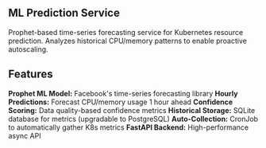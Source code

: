 ## ML Prediction Service
Prophet-based time-series forecasting service for Kubernetes resource prediction. Analyzes historical CPU/memory patterns to enable proactive autoscaling.
## Features

**Prophet ML Model:** Facebook's time-series forecasting library
**Hourly Predictions:** Forecast CPU/memory usage 1 hour ahead
**Confidence Scoring:** Data quality-based confidence metrics
**Historical Storage:** SQLite database for metrics (upgradable to PostgreSQL)
**Auto-Collection:** CronJob to automatically gather K8s metrics
**FastAPI Backend:** High-performance async API